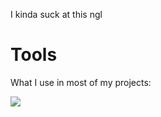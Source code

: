 I kinda suck at this ngl

# Tools

What I use in most of my projects:

[![](https://skillicons.dev/icons?i=js,ts,lua,html,css,electron,express,figma,git,mongodb,nextjs,nodejs,react,tailwind,vercel,vite,vscode,c)](https://skillicons.dev)


